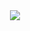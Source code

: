 <div id="header" align="center">
  <img src='https://i.giphy.com/media/v1.Y2lkPTc5MGI3NjExaXk3MnlqYTMwd3pzbzQ3c2Fkd2F1aWQxa3Rkbmt5dXh3dXUyaTRidCZlcD12MV9pbnRlcm5hbF9naWZfYnlfaWQmY3Q9Zw/VTtANKl0beDFQRLDTh/giphy.gif'/>
</div>
